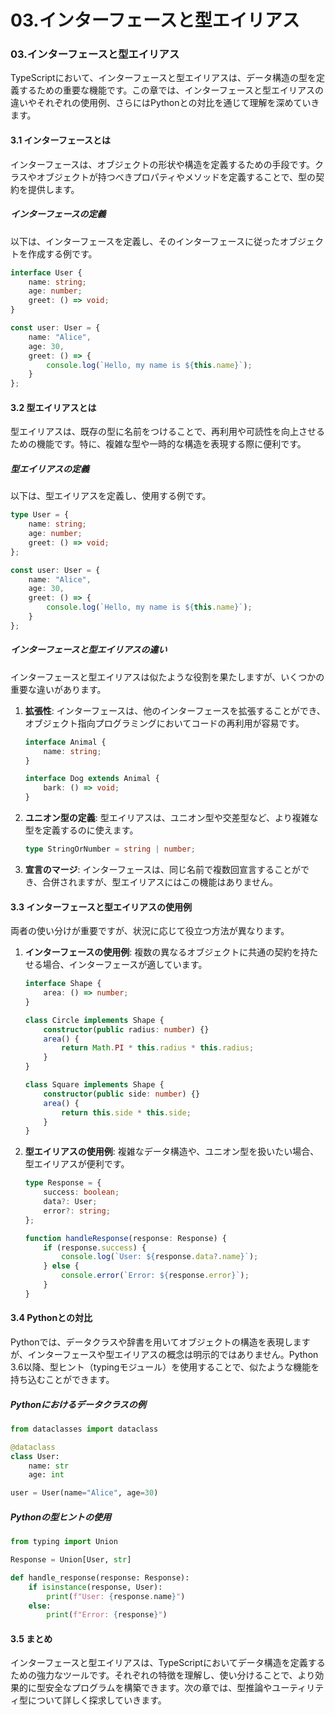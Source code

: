 # 03.インターフェースと型エイリアス

### 03.インターフェースと型エイリアス

TypeScriptにおいて、インターフェースと型エイリアスは、データ構造の型を定義するための重要な機能です。この章では、インターフェースと型エイリアスの違いやそれぞれの使用例、さらにはPythonとの対比を通じて理解を深めていきます。

#### 3.1 インターフェースとは

インターフェースは、オブジェクトの形状や構造を定義するための手段です。クラスやオブジェクトが持つべきプロパティやメソッドを定義することで、型の契約を提供します。

##### インターフェースの定義
以下は、インターフェースを定義し、そのインターフェースに従ったオブジェクトを作成する例です。

```typescript
interface User {
    name: string;
    age: number;
    greet: () => void;
}

const user: User = {
    name: "Alice",
    age: 30,
    greet: () => {
        console.log(`Hello, my name is ${this.name}`);
    }
};
```

#### 3.2 型エイリアスとは

型エイリアスは、既存の型に名前をつけることで、再利用や可読性を向上させるための機能です。特に、複雑な型や一時的な構造を表現する際に便利です。

##### 型エイリアスの定義
以下は、型エイリアスを定義し、使用する例です。

```typescript
type User = {
    name: string;
    age: number;
    greet: () => void;
};

const user: User = {
    name: "Alice",
    age: 30,
    greet: () => {
        console.log(`Hello, my name is ${this.name}`);
    }
};
```

##### インターフェースと型エイリアスの違い
インターフェースと型エイリアスは似たような役割を果たしますが、いくつかの重要な違いがあります。

1. **拡張性**: インターフェースは、他のインターフェースを拡張することができ、オブジェクト指向プログラミングにおいてコードの再利用が容易です。
   ```typescript
   interface Animal {
       name: string;
   }

   interface Dog extends Animal {
       bark: () => void;
   }
   ```

2. **ユニオン型の定義**: 型エイリアスは、ユニオン型や交差型など、より複雑な型を定義するのに使えます。
   ```typescript
   type StringOrNumber = string | number;
   ```

3. **宣言のマージ**: インターフェースは、同じ名前で複数回宣言することができ、合併されますが、型エイリアスにはこの機能はありません。

#### 3.3 インターフェースと型エイリアスの使用例

両者の使い分けが重要ですが、状況に応じて役立つ方法が異なります。

1. **インターフェースの使用例**: 複数の異なるオブジェクトに共通の契約を持たせる場合、インターフェースが適しています。

   ```typescript
   interface Shape {
       area: () => number;
   }

   class Circle implements Shape {
       constructor(public radius: number) {}
       area() {
           return Math.PI * this.radius * this.radius;
       }
   }

   class Square implements Shape {
       constructor(public side: number) {}
       area() {
           return this.side * this.side;
       }
   }
   ```

2. **型エイリアスの使用例**: 複雑なデータ構造や、ユニオン型を扱いたい場合、型エイリアスが便利です。

   ```typescript
   type Response = {
       success: boolean;
       data?: User;
       error?: string;
   };

   function handleResponse(response: Response) {
       if (response.success) {
           console.log(`User: ${response.data?.name}`);
       } else {
           console.error(`Error: ${response.error}`);
       }
   }
   ```

#### 3.4 Pythonとの対比

Pythonでは、データクラスや辞書を用いてオブジェクトの構造を表現しますが、インターフェースや型エイリアスの概念は明示的ではありません。Python 3.6以降、型ヒント（typingモジュール）を使用することで、似たような機能を持ち込むことができます。

##### Pythonにおけるデータクラスの例
```python
from dataclasses import dataclass

@dataclass
class User:
    name: str
    age: int

user = User(name="Alice", age=30)
```

##### Pythonの型ヒントの使用
```python
from typing import Union

Response = Union[User, str]

def handle_response(response: Response):
    if isinstance(response, User):
        print(f"User: {response.name}")
    else:
        print(f"Error: {response}")
```

#### 3.5 まとめ

インターフェースと型エイリアスは、TypeScriptにおいてデータ構造を定義するための強力なツールです。それぞれの特徴を理解し、使い分けることで、より効果的に型安全なプログラムを構築できます。次の章では、型推論やユーティリティ型について詳しく探求していきます。

